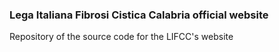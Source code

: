 ### Lega Italiana Fibrosi Cistica Calabria official website

Repository of the source code for the LIFCC's website
